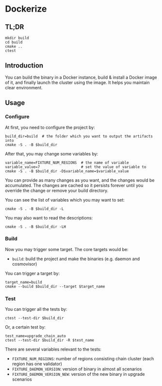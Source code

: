 # Dockerize

## TL;DR

``` shell
mkdir build
cd build
cmake ..
ctest
```

## Introduction

You can build the binary in a Docker instance, build & install a Docker image
of it, and finally launch the cluster using the image. It helps you maintain
clear environment.

## Usage

### Configure

At first, you need to configure the project by:

``` shell
build_dir=build  # the folder which you want to output the artifacts into
cmake -S . -B $build_dir
```

After that, you may change some variables by:

``` shell
variable_name=FIXTURE_NUM_REGIONS  # the name of variable
variable_value=7                   # set the value of variable to
cmake -S . -B $build_dir -D$variable_name=$variable_value
```

You can provide as many changes as you want, and the changes would be
accumulated. The changes are cached so it persists forever until you override
the change or remove your build directory.

You can see the list of variables which you may want to set:

``` shell
cmake -S . -B $build_dir -L
```

You may also want to read the descriptions:

``` shell
cmake -S . -B $build_dir -LH
```

### Build

Now you may trigger some target. The core targets would be:

* `build`: build the project and make the binaries (e.g. daemon and cosmovisor)

You can trigger a target by:

``` shell
target_name=build
cmake --build $build_dir --target $target_name
```

### Test

You can trigger all the tests by:

``` shell
ctest --test-dir $build_dir
```

Or, a certain test by:

``` shell
test_name=upgrade_chain_auto
ctest --test-dir $build_dir -R $test_name
```

There are several variables relevant to the tests:

* `FIXTURE_NUM_REGIONS`: number of regions consisting chain cluster
                         (each region has one validator)
* `FIXTURE_DAEMON_VERSION`: version of binary in almost all scenarios
* `FIXTURE_DAEMON_VERSION_NEW`: version of the new binary in upgrade scenarios

